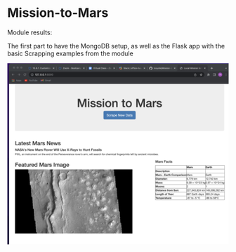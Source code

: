 # Mission-to-Mars

Module results:

The first part to have the MongoDB setup, as well as the Flask app with the basic Scrapping examples from the module

![](/Moduleresult.png)
